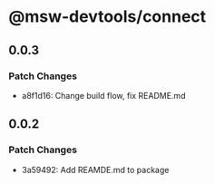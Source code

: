# @msw-devtools/connect

## 0.0.3

### Patch Changes

- a8f1d16: Change build flow, fix README.md

## 0.0.2

### Patch Changes

- 3a59492: Add REAMDE.md to package
